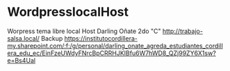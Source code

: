 # WordpresslocalHost
Worpress tema libre local Host
Darling Oñate
2do "C"
http://trabajo-salsa.local/
Backup https://institutocordillera-my.sharepoint.com/:f:/g/personal/darling_onate_agreda_estudiantes_cordillera_edu_ec/EinFzeUWdyFNrcBpCRRHJKIBfu6W7hWD8_QZj99ZY6X1sw?e=Bs4Ual

